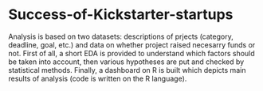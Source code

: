 # Success-of-Kickstarter-startups
Analysis is based on two datasets: descriptions of prjects (category, deadline, goal, etc.) and data on whether project raised necesarry funds or not. First of all, a short EDA is provided to understand which factors should be taken into account, then various hypotheses are put and checked by statistical methods. Finally, a dashboard on R is built which depicts main results of analysis (code is written on the R language).
